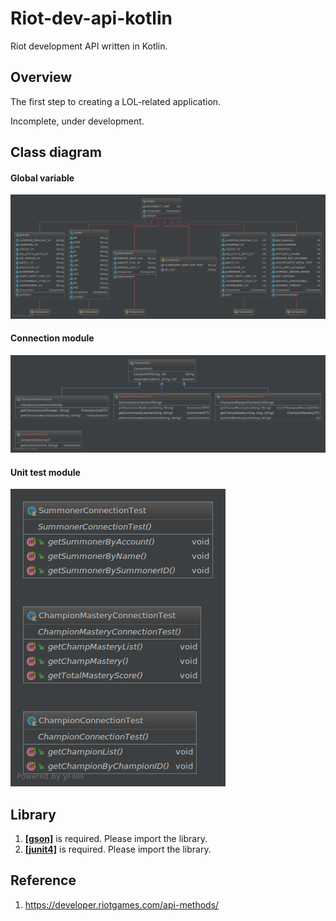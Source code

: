 # Riot-dev-api-kotlin
Riot development API written in Kotlin.

## Overview
The first step to creating a LOL-related application.

Incomplete, under development.

## Class diagram
#### Global variable
![ex_screenshot](/res/global.png)
#### Connection module
![ex_screenshot](/res/connection.png)
#### Unit test module
![ex_screenshot](/res/unittest.png)
## Library
1. __[[gson]](https://github.com/google/gson)__ is required. Please import the library.
2. __[[junit4]](https://github.com/junit-team/junit4)__ is required. Please import the library.

## Reference
1. https://developer.riotgames.com/api-methods/
